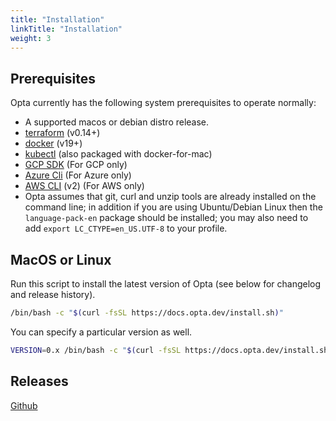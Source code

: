 ```yaml
---
title: "Installation"
linkTitle: "Installation"
weight: 3
---
```


## Prerequisites

Opta currently has the following system prerequisites to operate normally:

- A supported macos or debian distro release.
- [terraform](https://www.terraform.io/downloads.html) (v0.14+)
- [docker](https://docker.com/products/docker-desktop) (v19+)
- [kubectl](https://kubernetes.io/docs/tasks/tools/install-kubectl/) (also packaged with
  docker-for-mac)
- [GCP SDK](https://cloud.google.com/sdk/docs/install) (For GCP only)
- [Azure Cli](https://docs.microsoft.com/en-us/cli/azure/install-azure-cli) (For Azure only)
- [AWS CLI](https://docs.aws.amazon.com/cli/latest/userguide/cli-chap-install.html) (v2) (For AWS only)
- Opta assumes that git, curl and unzip tools are already installed on the command line; in addition if you are using Ubuntu/Debian Linux then the `language-pack-en` package should be installed; you may also need to add `export LC_CTYPE=en_US.UTF-8` to your profile. 

## MacOS or Linux

Run this script to install the latest version of Opta (see below for changelog
and release history).

```bash
/bin/bash -c "$(curl -fsSL https://docs.opta.dev/install.sh)"
```

You can specify a particular version as well.

```bash
VERSION=0.x /bin/bash -c "$(curl -fsSL https://docs.opta.dev/install.sh)"
```

## Releases

[Github](https://github.com/run-x/opta/releases)
